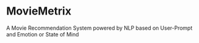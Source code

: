 # MovieMetrix
A Movie Recommendation System powered by NLP based on User-Prompt and Emotion or State of Mind
